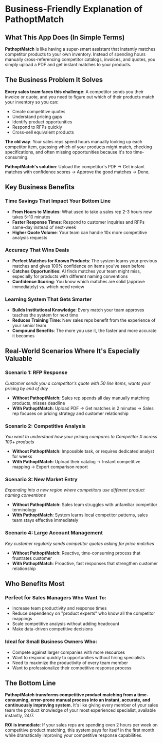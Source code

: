 # Business-Friendly Explanation of PathoptMatch

## What This App Does (In Simple Terms)

**PathoptMatch** is like having a super-smart assistant that instantly matches competitor products to your own inventory. Instead of spending hours manually cross-referencing competitor catalogs, invoices, and quotes, you simply upload a PDF and get instant matches to your products.

## The Business Problem It Solves

**Every sales team faces this challenge**: A competitor sends you their invoice or quote, and you need to figure out which of their products match your inventory so you can:
- Create competitive quotes
- Understand pricing gaps
- Identify product opportunities
- Respond to RFPs quickly
- Cross-sell equivalent products

**The old way**: Your sales reps spend hours manually looking up each competitor item, guessing which of your products might match, checking specifications, and often missing opportunities because it's too time-consuming.

**PathoptMatch's solution**: Upload the competitor's PDF → Get instant matches with confidence scores → Approve the good matches → Done.

## Key Business Benefits

### **Time Savings That Impact Your Bottom Line**
- **From Hours to Minutes**: What used to take a sales rep 2-3 hours now takes 5-10 minutes
- **Faster Response Times**: Respond to customer inquiries and RFPs same-day instead of next-week
- **Higher Quote Volume**: Your team can handle 10x more competitive analysis requests

### **Accuracy That Wins Deals**
- **Perfect Matches for Known Products**: The system learns your previous matches and gives 100% confidence on items you've seen before
- **Catches Opportunities**: AI finds matches your team might miss, especially for products with different naming conventions
- **Confidence Scoring**: You know which matches are solid (approve immediately) vs. which need review

### **Learning System That Gets Smarter**
- **Builds Institutional Knowledge**: Every match your team approves teaches the system for next time
- **Reduces Training Time**: New sales reps benefit from the experience of your senior team
- **Compound Benefits**: The more you use it, the faster and more accurate it becomes

## Real-World Scenarios Where It's Especially Valuable

### **Scenario 1: RFP Response**
*Customer sends you a competitor's quote with 50 line items, wants your pricing by end of day*
- **Without PathoptMatch**: Sales rep spends all day manually matching products, misses deadline
- **With PathoptMatch**: Upload PDF → Get matches in 2 minutes → Sales rep focuses on pricing strategy and customer relationship

### **Scenario 2: Competitive Analysis**
*You want to understand how your pricing compares to Competitor X across 100+ products*
- **Without PathoptMatch**: Impossible task, or requires dedicated analyst for weeks
- **With PathoptMatch**: Upload their catalog → Instant competitive mapping → Export comparison report

### **Scenario 3: New Market Entry**
*Expanding into a new region where competitors use different product naming conventions*
- **Without PathoptMatch**: Sales team struggles with unfamiliar competitor terminology
- **With PathoptMatch**: System learns local competitor patterns, sales team stays effective immediately

### **Scenario 4: Large Account Management**
*Key customer regularly sends competitor quotes asking for price matches*
- **Without PathoptMatch**: Reactive, time-consuming process that frustrates customer
- **With PathoptMatch**: Proactive, fast responses that strengthen customer relationship

## Who Benefits Most

### **Perfect for Sales Managers Who Want To**:
- Increase team productivity and response times
- Reduce dependency on "product experts" who know all the competitor mappings
- Scale competitive analysis without adding headcount
- Make data-driven competitive decisions

### **Ideal for Small Business Owners Who**:
- Compete against larger companies with more resources
- Want to respond quickly to opportunities without hiring specialists
- Need to maximize the productivity of every team member
- Want to professionalize their competitive response process

## The Bottom Line

**PathoptMatch transforms competitive product matching from a time-consuming, error-prone manual process into an instant, accurate, and continuously improving system.** It's like giving every member of your sales team the product knowledge of your most experienced specialist, available instantly, 24/7.

**ROI is immediate**: If your sales reps are spending even 2 hours per week on competitive product matching, this system pays for itself in the first month while dramatically improving your competitive response capabilities.